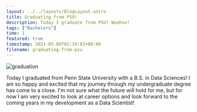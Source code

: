 ```yaml
---
layout: ../../layouts/BlogLayout.astro
title: Graduating from PSU!
description: Today I graduate from PSU! Woohoo!
tags: ["Bachelors"]
time: 1
featured: true
timestamp: 2021-05-09T02:39:03+00:00
filename: graduating-from-psu
---
```


![graduation](/images/blog/graduation.JPG)

Today I graduated from Penn State University with a B.S. in Data Sciences! I am so happy and excited that my journey through my undergraduate degree has come to a close. I'm not sure what the future will hold for me, but for now I am very excited to look at career options and look forward to the coming years in my development as a Data Scientist!
